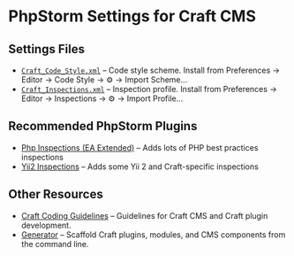 PhpStorm Settings for Craft CMS
===============================

## Settings Files

- [`Craft_Code_Style.xml`](Craft_Code_Style.xml) – Code style scheme. Install from Preferences → Editor → Code Style → ⚙️ → Import Scheme…
- [`Craft_Inspections.xml`](Craft_Inspections.xml) – Inspection profile. Install from Preferences → Editor → Inspections → ⚙️ → Import Profile…

## Recommended PhpStorm Plugins

- [Php Inspections (EA Extended)](https://plugins.jetbrains.com/idea/plugin/7622-php-inspections-ea-extended-) – Adds lots of PHP best practices inspections
- [Yii2 Inspections](https://plugins.jetbrains.com/idea/plugin/9400-yii2-inspections) – Adds some Yii 2 and Craft-specific inspections

## Other Resources

- [Craft Coding Guidelines](https://craftcms.com/docs/4.x/coding-guidelines.html) – Guidelines for Craft CMS and Craft plugin development.
- [Generator](https://github.com/craftcms/generator/) – Scaffold Craft plugins, modules, and CMS components from the command line.
